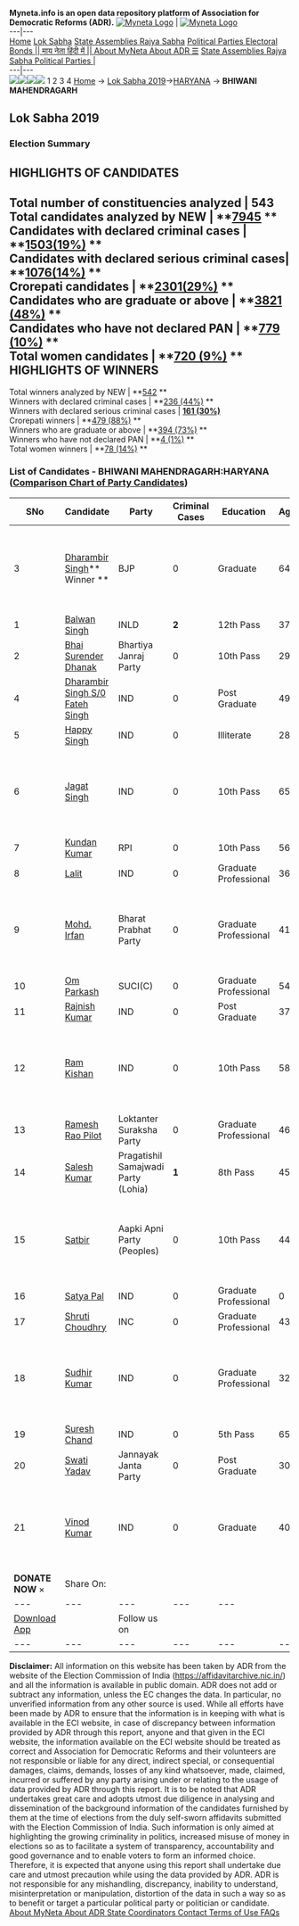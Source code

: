 **Myneta.info is an open data repository platform of Association for Democratic Reforms (ADR).**
[![Myneta Logo](https://www.myneta.info/lib/img/myneta-logo.png)](https://www.myneta.info/) | [![Myneta Logo](https://www.myneta.info/lib/img/adr-logo.png)](https://adrindia.org)  
---|---  
[Home](https://www.myneta.info/) [Lok Sabha](https://www.myneta.info/#ls "Lok Sabha") [ State Assemblies ](https://www.myneta.info/#sa "State Assemblies") [Rajya Sabha](https://www.myneta.info/#rs "Rajya Sabha") [Political Parties ](https://www.myneta.info/party "Political Parties") [ Electoral Bonds ](https://www.myneta.info/electoral_bonds "Electoral Bonds") [ || माय नेता हिंदी में || ](https://translate.google.co.in/translate?prev=hp&hl=en&js=y&u=www.myneta.info&sl=en&tl=hi&history_state0=) [ About MyNeta ](https://adrindia.org/content/about-myneta) [ About ADR ](https://adrindia.org/about-adr/who-we-are) [☰](javascript:void\(0\))
[ State Assemblies ](https://www.myneta.info/#sa "State Assemblies") [ Rajya Sabha ](https://www.myneta.info/#rs "Rajya Sabha") [ Political Parties ](https://www.myneta.info/party "Political Parties")
|   
---|---  
![](https://www.myneta.info/lib/img/banner/banner-1.png)![](https://www.myneta.info/lib/img/banner/banner-2.png)![](https://www.myneta.info/lib/img/banner/banner-3.png)![](https://www.myneta.info/lib/img/banner/banner-4.png)
1  2  3  4 
[Home](https://www.myneta.info/) → [Lok Sabha 2019](https://www.myneta.info/LokSabha2019/)→[HARYANA](https://www.myneta.info/LokSabha2019/index.php?action=show_constituencies&state_id=40) → **BHIWANI MAHENDRAGARH**
### 
## Lok Sabha 2019
###  Election Summary 
HIGHLIGHTS OF CANDIDATES  
---  
Total number of constituencies analyzed |  543   
Total candidates analyzed by NEW | **[7945](https://www.myneta.info/LokSabha2019/index.php?action=summary&subAction=candidates_analyzed&sort=candidate#summary) **  
Candidates with declared criminal cases | **[1503(19%)](https://www.myneta.info/LokSabha2019/index.php?action=summary&subAction=crime&sort=candidate#summary) **  
Candidates with declared serious criminal cases| **[1076(14%)](https://www.myneta.info/LokSabha2019/index.php?action=summary&subAction=serious_crime&sort=candidate#summary) **  
Crorepati candidates | **[2301(29%)](https://www.myneta.info/LokSabha2019/index.php?action=summary&subAction=crorepati&sort=candidate#summary) **  
Candidates who are graduate or above | **[3821 (48%)](https://www.myneta.info/LokSabha2019/index.php?action=summary&subAction=education&sort=candidate#summary) **  
Candidates who have not declared PAN | **[779 (10%)](https://www.myneta.info/LokSabha2019/index.php?action=summary&subAction=without_pan&sort=candidate#summary) **  
Total women candidates | **[720 (9%)](https://www.myneta.info/LokSabha2019/index.php?action=summary&subAction=women_candidate&sort=candidate#summary) **  
HIGHLIGHTS OF WINNERS  
---  
Total winners analyzed by NEW | **[542](https://www.myneta.info/LokSabha2019/index.php?action=summary&subAction=winner_analyzed&sort=candidate#summary) **  
Winners with declared criminal cases | **[236 (44%)](https://www.myneta.info/LokSabha2019/index.php?action=summary&subAction=winner_crime&sort=candidate#summary) **  
Winners with declared serious criminal cases | **[161 (30%)](https://www.myneta.info/LokSabha2019/index.php?action=summary&subAction=winner_serious_crime&sort=candidate#summary)**  
Crorepati winners | **[479 (88%)](https://www.myneta.info/LokSabha2019/index.php?action=summary&subAction=winner_crorepati&sort=candidate#summary) **  
Winners who are graduate or above | **[394 (73%)](https://www.myneta.info/LokSabha2019/index.php?action=summary&subAction=winner_education&sort=candidate#summary) **  
Winners who have not declared PAN | **[4 (1%)](https://www.myneta.info/LokSabha2019/index.php?action=summary&subAction=winner_without_pan&sort=candidate#summary) **  
Total women winners | **[78 (14%)](https://www.myneta.info/LokSabha2019/index.php?action=summary&subAction=winner_women&sort=candidate#summary) **  
### List of Candidates - BHIWANI MAHENDRAGARH:HARYANA ([Comparison Chart of Party Candidates](https://www.myneta.info/LokSabha2019/comparisonchart.php?constituency_id=578))
SNo | Candidate| Party| Criminal Cases| Education| Age| Total Assets| Liabilities  
---|---|---|---|---|---|---|---  
3  | [Dharambir Singh](https://www.myneta.info/LokSabha2019/candidate.php?candidate_id=12139)** Winner ** | BJP | 0 | Graduate| 64 | ![](https://myneta.info/image_v2.php?myneta_folder=LokSabha2019&candidate_id=12139&col=ta) | ![](https://myneta.info/image_v2.php?myneta_folder=LokSabha2019&candidate_id=12139&col=lia)  
1  | [Balwan Singh](https://www.myneta.info/LokSabha2019/candidate.php?candidate_id=13187) | INLD | **2** | 12th Pass| 37 | Rs 40,94,534 ~ 40 Lacs+ | Rs 16,00,000 ~ 16 Lacs+  
2  | [Bhai Surender Dhanak](https://www.myneta.info/LokSabha2019/candidate.php?candidate_id=13192) | Bhartiya Janraj Party | 0 | 10th Pass| 29 | Rs 8,37,000 ~ 8 Lacs+ | Rs 7,10,000 ~ 7 Lacs+  
4  | [Dharambir Singh S/0 Fateh Singh](https://www.myneta.info/LokSabha2019/candidate.php?candidate_id=13194) | IND | 0 | Post Graduate| 49 | Rs 46,40,509 ~ 46 Lacs+ | Rs 0 ~   
5  | [Happy Singh](https://www.myneta.info/LokSabha2019/candidate.php?candidate_id=13201) | IND | 0 | Illiterate| 28 | Rs 3,83,000 ~ 3 Lacs+ | Rs 0 ~   
6  | [Jagat Singh](https://www.myneta.info/LokSabha2019/candidate.php?candidate_id=12144) | IND | 0 | 10th Pass| 65 | ![](https://myneta.info/image_v2.php?myneta_folder=LokSabha2019&candidate_id=12144&col=ta) | ![](https://myneta.info/image_v2.php?myneta_folder=LokSabha2019&candidate_id=12144&col=lia)  
7  | [Kundan Kumar](https://www.myneta.info/LokSabha2019/candidate.php?candidate_id=12140) | RPI | 0 | 10th Pass| 56 | Rs 4,78,612 ~ 4 Lacs+ | Rs 4,00,000 ~ 4 Lacs+  
8  | [Lalit](https://www.myneta.info/LokSabha2019/candidate.php?candidate_id=13197) | IND | 0 | Graduate Professional| 36 | Rs 20,26,000 ~ 20 Lacs+ | Rs 0 ~   
9  | [Mohd. Irfan](https://www.myneta.info/LokSabha2019/candidate.php?candidate_id=12143) | Bharat Prabhat Party | 0 | Graduate Professional| 41 | ![](https://myneta.info/image_v2.php?myneta_folder=LokSabha2019&candidate_id=12143&col=ta) | ![](https://myneta.info/image_v2.php?myneta_folder=LokSabha2019&candidate_id=12143&col=lia)  
10  | [Om Parkash](https://www.myneta.info/LokSabha2019/candidate.php?candidate_id=12142) | SUCI(C) | 0 | Graduate Professional| 54 | Rs 4,31,718 ~ 4 Lacs+ | Rs 0 ~   
11  | [Rajnish Kumar](https://www.myneta.info/LokSabha2019/candidate.php?candidate_id=13195) | IND | 0 | Post Graduate| 37 | Rs 77,14,944 ~ 77 Lacs+ | Rs 2,15,000 ~ 2 Lacs+  
12  | [Ram Kishan](https://www.myneta.info/LokSabha2019/candidate.php?candidate_id=13196) | IND | 0 | 10th Pass| 58 | ![](https://myneta.info/image_v2.php?myneta_folder=LokSabha2019&candidate_id=13196&col=ta) | ![](https://myneta.info/image_v2.php?myneta_folder=LokSabha2019&candidate_id=13196&col=lia)  
13  | [Ramesh Rao Pilot](https://www.myneta.info/LokSabha2019/candidate.php?candidate_id=13189) | Loktanter Suraksha Party | 0 | Graduate Professional| 46 | Rs 9,14,65,000 ~ 9 Crore+ | Rs 1,43,67,975 ~ 1 Crore+  
14  | [Salesh Kumar](https://www.myneta.info/LokSabha2019/candidate.php?candidate_id=13191) | Pragatishil Samajwadi Party (Lohia) | **1** | 8th Pass| 45 | Rs 19,66,255 ~ 19 Lacs+ | Rs 0 ~   
15  | [Satbir](https://www.myneta.info/LokSabha2019/candidate.php?candidate_id=13190) | Aapki Apni Party (Peoples) | 0 | 10th Pass| 44 | ![](https://myneta.info/image_v2.php?myneta_folder=LokSabha2019&candidate_id=13190&col=ta) | ![](https://myneta.info/image_v2.php?myneta_folder=LokSabha2019&candidate_id=13190&col=lia)  
16  | [Satya Pal](https://www.myneta.info/LokSabha2019/candidate.php?candidate_id=13199) | IND | 0 | Graduate Professional| 0 | Rs 2,45,80,075 ~ 2 Crore+ | Rs 1,07,400 ~ 1 Lacs+  
17  | [Shruti Choudhry](https://www.myneta.info/LokSabha2019/candidate.php?candidate_id=13188) | INC | 0 | Graduate Professional| 43 | Rs 1,01,61,18,000 ~ 101 Crore+ | Rs 15,10,84,000 ~ 15 Crore+  
18  | [Sudhir Kumar](https://www.myneta.info/LokSabha2019/candidate.php?candidate_id=13200) | IND | 0 | Graduate Professional| 32 | ![](https://myneta.info/image_v2.php?myneta_folder=LokSabha2019&candidate_id=13200&col=ta) | ![](https://myneta.info/image_v2.php?myneta_folder=LokSabha2019&candidate_id=13200&col=lia)  
19  | [Suresh Chand](https://www.myneta.info/LokSabha2019/candidate.php?candidate_id=12141) | IND | 0 | 5th Pass| 65 | Rs 12,19,500 ~ 12 Lacs+ | Rs 60,000 ~ 60 Thou+  
20  | [Swati Yadav](https://www.myneta.info/LokSabha2019/candidate.php?candidate_id=13193) | Jannayak Janta Party | 0 | Post Graduate| 30 | Rs 9,15,21,178 ~ 9 Crore+ | Rs 4,59,67,727 ~ 4 Crore+  
21  | [Vinod Kumar](https://www.myneta.info/LokSabha2019/candidate.php?candidate_id=13198) | IND | 0 | Graduate| 40 | ![](https://myneta.info/image_v2.php?myneta_folder=LokSabha2019&candidate_id=13198&col=ta) | ![](https://myneta.info/image_v2.php?myneta_folder=LokSabha2019&candidate_id=13198&col=lia)  
|  **DONATE NOW** × |  Share On:  | [](https://api.whatsapp.com/send?text=https%3A%2F%2Fmyneta.info%2Fpunjab2022%2Findex.php%3Faction%3Dshow_constituencies%26state_id%3D19) | [](https://www.facebook.com/sharer/sharer.php?u=https%3A%2F%2Fmyneta.info%2Fpunjab2022%2Findex.php%3Faction%3Dshow_constituencies%26state_id%3D19) | [](https://twitter.com/share?url=https%3A%2F%2Fmyneta.info%2Fpunjab2022%2Findex.php%3Faction%3Dshow_constituencies%26state_id%3D19)  
---|---|---|---|---  
| [ Download App ](https://play.google.com/store/apps/details?id=com.webrosoft.myneta1&pcampaignid=pcampaignidMKT-Other-global-all-co-prtnr-py-PartBadge-Mar2515-1) | [](https://play.google.com/store/apps/details?id=com.webrosoft.myneta1&pcampaignid=pcampaignidMKT-Other-global-all-co-prtnr-py-PartBadge-Mar2515-1) |  Follow us on  | [](https://www.facebook.com/adrindia.org/) | [](https://twitter.com/adrspeaks) | [](https://groups.google.com/g/national-election-watch?hl=en&pli=1) | [](https://www.instagram.com/adrspeaks/) | [](https://www.youtube.com/user/adrspeaks) | [](https://sharechat.com/profile/adrspeaks)  
---|---|---|---|---|---|---|---|---  
**Disclaimer:** All information on this website has been taken by ADR from the website of the Election Commission of India (https://affidavitarchive.nic.in/) and all the information is available in public domain. ADR does not add or subtract any information, unless the EC changes the data. In particular, no unverified information from any other source is used. While all efforts have been made by ADR to ensure that the information is in keeping with what is available in the ECI website, in case of discrepancy between information provided by ADR through this report, anyone and that given in the ECI website, the information available on the ECI website should be treated as correct and Association for Democratic Reforms and their volunteers are not responsible or liable for any direct, indirect special, or consequential damages, claims, demands, losses of any kind whatsoever, made, claimed, incurred or suffered by any party arising under or relating to the usage of data provided by ADR through this report. It is to be noted that ADR undertakes great care and adopts utmost due diligence in analysing and dissemination of the background information of the candidates furnished by them at the time of elections from the duly self-sworn affidavits submitted with the Election Commission of India. Such information is only aimed at highlighting the growing criminality in politics, increased misuse of money in elections so as to facilitate a system of transparency, accountability and good governance and to enable voters to form an informed choice. Therefore, it is expected that anyone using this report shall undertake due care and utmost precaution while using the data provided by ADR. ADR is not responsible for any mishandling, discrepancy, inability to understand, misinterpretation or manipulation, distortion of the data in such a way so as to benefit or target a particular political party or politician or candidate. 
[ About MyNeta ](https://adrindia.org/content/about-myneta) [ About ADR ](https://adrindia.org/about-adr/who-we-are) [ State Coordinators ](https://adrindia.org/about-adr/state-coordinators) [ Contact ](https://adrindia.org/contact-us) [ Terms of Use ](https://adrindia.org/content/adr-terms-use) [ FAQs ](https://adrindia.org/content/faqs)
